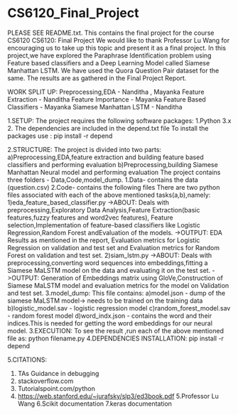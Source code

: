 # CS6120_Final_Project
PLEASE SEE README.txt.
This contains the final project for the course CS6120
CS6120: Final Project
We would like to thank Professor Lu Wang for encouraging us to take up this topic and present it as a final project.
In this project,we have explored the Paraphrase Identification
problem using Feature based classifiers and a Deep Learning Model called Siamese Manhattan LSTM.
We have used the Quora Question Pair dataset for the same.
The results are as gathered in the Final Project Report.

WORK SPLIT UP:
Preprocessing,EDA - Nanditha , Mayanka
Feature Extraction - Nanditha
Feature Importance - Mayanka
Feature Based Classifiers - Mayanka
Siamese Manhattan LSTM - Nanditha

1.SETUP:
The project requires the following software packages:
1.Python 3.x
2. The dependencies are included in the depend.txt file
To install the packages use :
pip install -r depend

2.STRUCTURE:
The project is divided into two parts:
a)Preprocessing,EDA,feature extraction and building feature based classifiers and performing evaluation
b)Preprocessing,building Siamese Manhattan Neural model and performing evaluation
The project contains three folders - Data,Code,model_dump.
1.Data- contains the data (question.csv)
2.Code- contains the following files
 There are two python files associated with each of the above mentioned tasks(a,b),namely:
1)eda_feature_based_classifier.py
->ABOUT: Deals with preprocessing,Exploratory Data Analysis,Feature Extraction(basic features,fuzzy features and word2vec features),
	Feature selection,Implementation of feature-based classifiers like Logistic Regression,Random Forest andEvaluation of the models.
->OUTPUT: EDA Results as mentioned in the report, Evaluation metrics for Logistic Regression on validation and test set and Evaluation metrics for Random Forest on validation and test set.
2)siam_lstm.py
->ABOUT: Deals with preprocessing,converting word sequences into embeddings,fitting a Siamese MaLSTM model on the data and evaluating it on the test set.
->OUTPUT: Generation of Embeddings matrix using GloVe,Construction of Siamese MaLSTM model and evaluation metrics for the model on Validation and test set.
3.model_dump: This file contains:
a)model.json - dump of the siamese MaLSTM model-> needs to be trained on the training data
b)logistic_model.sav - logistic regression model
c)random_forest_model.sav - random forest model
d)word_indx.json - contains the word and their indices.This is needed for getting the word embeddings for our neural model.
3.EXECUTION:
To see the result ,run each of the above mentioned file as:
python filename.py
4.DEPENDENCIES INSTALLATION:
pip install -r depend

5.CITATIONS:
1. TAs Guidance in debugging
2. stackoverflow.com
3. Tutorialspoint.com/python
4. https://web.stanford.edu/~jurafsky/slp3/ed3book.pdf
5.Professor Lu Wang
6.Scikit documentation
7.keras documentation




	
